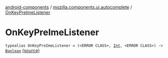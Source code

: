 [android-components](../index.md) / [mozilla.components.ui.autocomplete](index.md) / [OnKeyPreImeListener](./-on-key-pre-ime-listener.md)

# OnKeyPreImeListener

`typealias OnKeyPreImeListener = (<ERROR CLASS>, `[`Int`](https://kotlinlang.org/api/latest/jvm/stdlib/kotlin/-int/index.html)`, <ERROR CLASS>) -> `[`Boolean`](https://kotlinlang.org/api/latest/jvm/stdlib/kotlin/-boolean/index.html) [(source)](https://github.com/mozilla-mobile/android-components/blob/master/components/ui/autocomplete/src/main/java/mozilla/components/ui/autocomplete/InlineAutocompleteEditText.kt#L39)